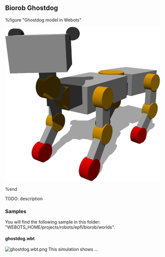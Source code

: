 ## Biorob Ghostdog

%figure "Ghostdog model in Webots"

![model.png](images/robots/ghostdog/model.png)

%end

TODO: description

### Samples

You will find the following sample in this folder: "WEBOTS\_HOME/projects/robots/epfl/biorob/worlds".

#### ghostdog.wbt

![ghostdog.wbt.png](images/robots/yamor/ghostdog.wbt.png) This simulation shows ...
